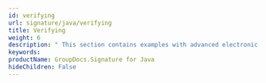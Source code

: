 ```yaml
---
id: verifying
url: signature/java/verifying
title: Verifying
weight: 6
description: " This section contains examples with advanced electronic signatures verification across the document and its pages with GroupDocs.Signature API."
keywords: 
productName: GroupDocs.Signature for Java
hideChildren: False
---
```

